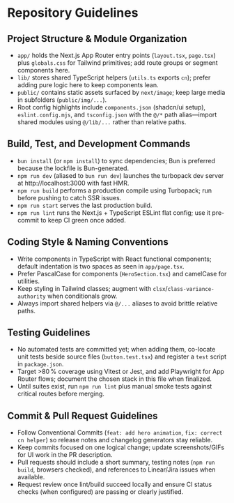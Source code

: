 # Repository Guidelines

## Project Structure & Module Organization
- `app/` holds the Next.js App Router entry points (`layout.tsx`, `page.tsx`) plus `globals.css` for Tailwind primitives; add route groups or segment components here.
- `lib/` stores shared TypeScript helpers (`utils.ts` exports `cn`); prefer adding pure logic here to keep components lean.
- `public/` contains static assets surfaced by `next/image`; keep large media in subfolders (`public/img/...`).
- Root config highlights include `components.json` (shadcn/ui setup), `eslint.config.mjs`, and `tsconfig.json` with the `@/*` path alias—import shared modules using `@/lib/...` rather than relative paths.

## Build, Test, and Development Commands
- `bun install` (or `npm install`) to sync dependencies; Bun is preferred because the lockfile is Bun-generated.
- `npm run dev` (aliased to `bun run dev`) launches the turbopack dev server at http://localhost:3000 with fast HMR.
- `npm run build` performs a production compile using Turbopack; run before pushing to catch SSR issues.
- `npm run start` serves the last production build.
- `npm run lint` runs the Next.js + TypeScript ESLint flat config; use it pre-commit to keep CI green once added.

## Coding Style & Naming Conventions
- Write components in TypeScript with React functional components; default indentation is two spaces as seen in `app/page.tsx`.
- Prefer PascalCase for components (`HeroSection.tsx`) and camelCase for utilities.
- Keep styling in Tailwind classes; augment with `clsx`/`class-variance-authority` when conditionals grow.
- Always import shared helpers via `@/...` aliases to avoid brittle relative paths.

## Testing Guidelines
- No automated tests are committed yet; when adding them, co-locate unit tests beside source files (`button.test.tsx`) and register a `test` script in `package.json`.
- Target >80 % coverage using Vitest or Jest, and add Playwright for App Router flows; document the chosen stack in this file when finalized.
- Until suites exist, run `npm run lint` plus manual smoke tests against critical routes before merging.

## Commit & Pull Request Guidelines
- Follow Conventional Commits (`feat: add hero animation`, `fix: correct cn helper`) so release notes and changelog generators stay reliable.
- Keep commits focused on one logical change; update screenshots/GIFs for UI work in the PR description.
- Pull requests should include a short summary, testing notes (`npm run build`, browsers checked), and references to Linear/Jira issues when available.
- Request review once lint/build succeed locally and ensure CI status checks (when configured) are passing or clearly justified.

